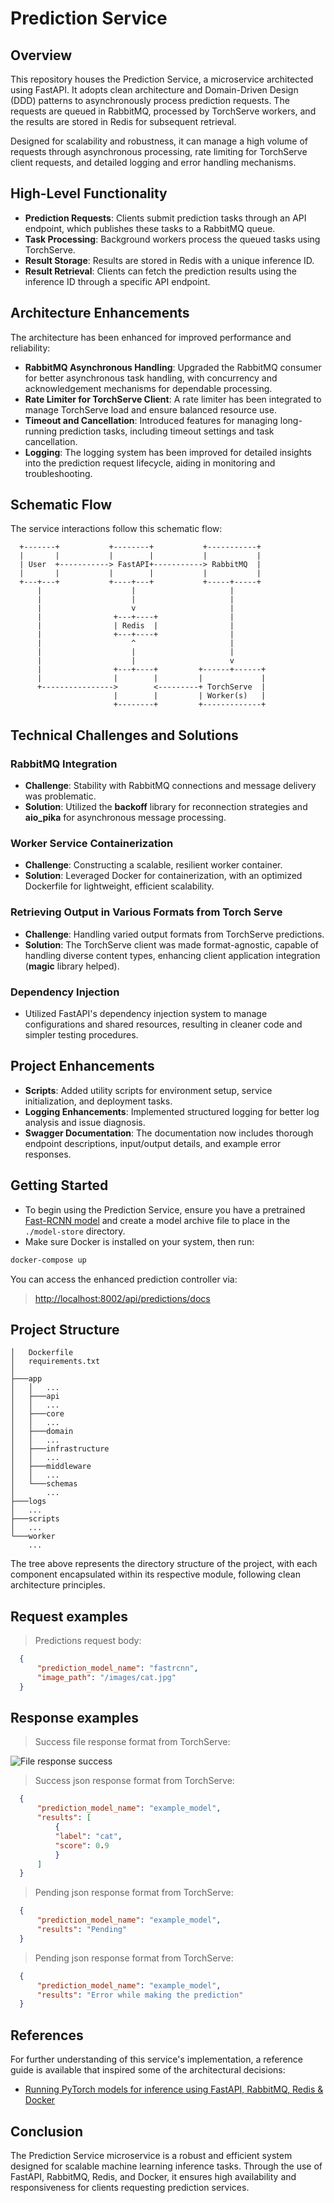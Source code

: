 # Prediction Service

## Overview

This repository houses the Prediction Service, a microservice architected using FastAPI. It adopts clean architecture and Domain-Driven Design (DDD) patterns to asynchronously process prediction requests. The requests are queued in RabbitMQ, processed by TorchServe workers, and the results are stored in Redis for subsequent retrieval.

Designed for scalability and robustness, it can manage a high volume of requests through asynchronous processing, rate limiting for TorchServe client requests, and detailed logging and error handling mechanisms.

## High-Level Functionality

- **Prediction Requests**: Clients submit prediction tasks through an API endpoint, which publishes these tasks to a RabbitMQ queue.
- **Task Processing**: Background workers process the queued tasks using TorchServe.
- **Result Storage**: Results are stored in Redis with a unique inference ID.
- **Result Retrieval**: Clients can fetch the prediction results using the inference ID through a specific API endpoint.

## Architecture Enhancements

The architecture has been enhanced for improved performance and reliability:

- **RabbitMQ Asynchronous Handling**: Upgraded the RabbitMQ consumer for better asynchronous task handling, with concurrency and acknowledgement mechanisms for dependable processing.
- **Rate Limiter for TorchServe Client**: A rate limiter has been integrated to manage TorchServe load and ensure balanced resource use.
- **Timeout and Cancellation**: Introduced features for managing long-running prediction tasks, including timeout settings and task cancellation.
- **Logging**: The logging system has been improved for detailed insights into the prediction request lifecycle, aiding in monitoring and troubleshooting.

## Schematic Flow

The service interactions follow this schematic flow:

```plaintext
  +-------+           +--------+           +-----------+
  |       |           |        |           |           |
  | User  +-----------> FastAPI+-----------> RabbitMQ  |
  |       |           |        |           |           |
  +---+---+           +----+---+           +-----+-----+
      |                    |                     |
      |                    |                     |
      |                    v                     |
      |                +---+----+                |
      |                | Redis  |                |
      |                +---+----+                |
      |                    ^                     |
      |                    |                     |
      |                    |                     v
      |                +---+----+         +------+------+
      |                |        |         |             |
      +---------------->        <---------+ TorchServe  |
                       |        |         | Worker(s)   |
                       +--------+         +-------------+
  ```

## Technical Challenges and Solutions

### RabbitMQ Integration

- **Challenge**: Stability with RabbitMQ connections and message delivery was problematic.
- **Solution**: Utilized the **backoff** library for reconnection strategies and **aio_pika** for asynchronous message processing.

### Worker Service Containerization

- **Challenge**: Constructing a scalable, resilient worker container.
- **Solution**: Leveraged Docker for containerization, with an optimized Dockerfile for lightweight, efficient scalability.

### Retrieving Output in Various Formats from Torch Serve

- **Challenge**: Handling varied output formats from TorchServe predictions.
- **Solution**: The TorchServe client was made format-agnostic, capable of handling diverse content types, enhancing client application integration (**magic** library helped).

### Dependency Injection

- Utilized FastAPI's dependency injection system to manage configurations and shared resources, resulting in cleaner code and simpler testing procedures.

## Project Enhancements

- **Scripts**: Added utility scripts for environment setup, service initialization, and deployment tasks.
- **Logging Enhancements**:  Implemented structured logging for better log analysis and issue diagnosis.
- **Swagger Documentation**: The documentation now includes thorough endpoint descriptions, input/output details, and example error responses.

## Getting Started

- To begin using the Prediction Service, ensure you have a pretrained [Fast-RCNN model](https://github.com/pytorch/serve/tree/master/examples/object_detector/fast-rcnn) and create a model archive file to place in the `./model-store` directory.
- Make sure Docker is installed on your system, then run:

```sh
docker-compose up
```

You can access the enhanced prediction controller via: 
><http://localhost:8002/api/predictions/docs>

## Project Structure

```
│   Dockerfile
│   requirements.txt
│
├───app
│   │   ...
│   ├───api
│   │   ...
│   ├───core
│   │   ...
│   ├───domain
│   │   ...
│   ├───infrastructure
│   │   ...
│   ├───middleware
│   │   ...
│   └───schemas
│       ...
├───logs
│   ...
├───scripts
│   ...
└───worker
    ...
```

The tree above represents the directory structure of the project, with each component encapsulated within its respective module, following clean architecture principles.

## Request examples

>Predictions request body:

  ```json
    {
        "prediction_model_name": "fastrcnn",
        "image_path": "/images/cat.jpg"
    }
  ```

## Response examples

>Success file response format from TorchServe:

![File response success](https://i.ibb.co/hWZ1QVM/image.png)

>Success json response format from TorchServe:

  ```json
    {
        "prediction_model_name": "example_model",
        "results": [
            {
            "label": "cat",
            "score": 0.9
            }
        ]
    }
  ```

>Pending json response format from TorchServe:

  ```json
    {
        "prediction_model_name": "example_model",
        "results": "Pending"
    }
  ```

>Pending json response format from TorchServe:

  ```json
    {
        "prediction_model_name": "example_model",
        "results": "Error while making the prediction"
    }
  ```

## References

For further understanding of this service's implementation, a reference guide is available that inspired some of the architectural decisions:

- [Running PyTorch models for inference using FastAPI, RabbitMQ, Redis & Docker](https://www.auroria.io/running-pytorch-models-for-inference-using-fastapi-rabbitmq-redis-docker/)

## Conclusion

The Prediction Service microservice is a robust and efficient system designed for scalable machine learning inference tasks. Through the use of FastAPI, RabbitMQ, Redis, and Docker, it ensures high availability and responsiveness for clients requesting prediction services.
